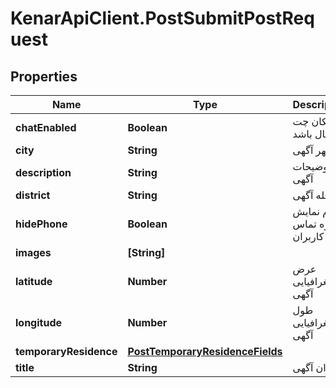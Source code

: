 # KenarApiClient.PostSubmitPostRequest

## Properties

Name | Type | Description | Notes
------------ | ------------- | ------------- | -------------
**chatEnabled** | **Boolean** | امکان چت فعال باشد | [optional] 
**city** | **String** | شهر آگهی | [optional] 
**description** | **String** | توضیحات آگهی | [optional] 
**district** | **String** | محله آگهی | [optional] 
**hidePhone** | **Boolean** | عدم نمایش شماره تماس به کاربران | [optional] 
**images** | **[String]** |  | [optional] 
**latitude** | **Number** | عرض جغرافیایی آگهی | [optional] 
**longitude** | **Number** | طول جغرافیایی آگهی | [optional] 
**temporaryResidence** | [**PostTemporaryResidenceFields**](PostTemporaryResidenceFields.md) |  | [optional] 
**title** | **String** | عنوان آگهی | [optional] 


